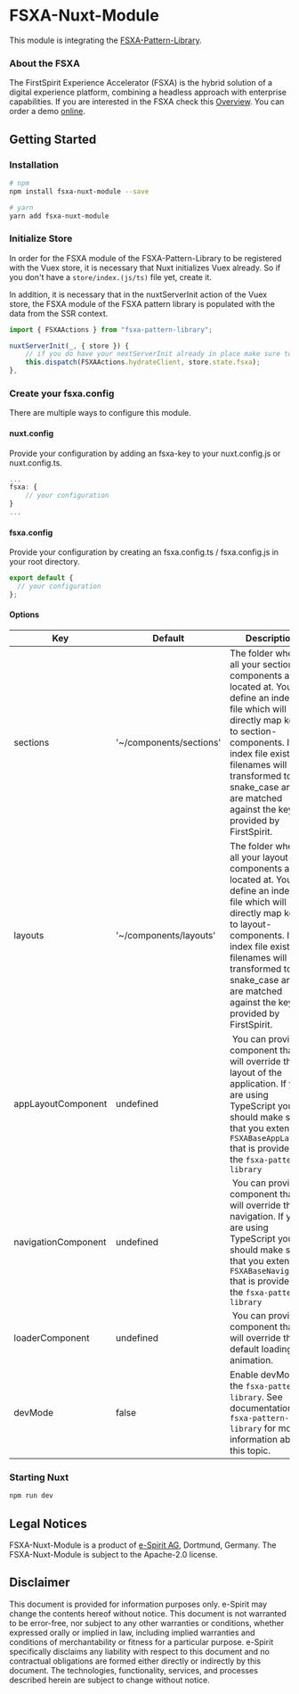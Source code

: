 # FSXA-Nuxt-Module
This module is integrating the [FSXA-Pattern-Library](https://github.com/e-Spirit/fsxa-pattern-library).

### About the FSXA
The FirstSpirit Experience Accelerator (FSXA) is the hybrid solution of a digital 
experience platform, combining a headless approach with enterprise capabilities. 
If you are interested in the FSXA check this 
[Overview](https://docs.e-spirit.com/module/fsxa/overview/benefits-hybrid/index.html). You can order 
a demo [online](https://www.e-spirit.com/us/specialpages/forms/on-demand-demo/).

## Getting Started

### Installation

```bash
# npm
npm install fsxa-nuxt-module --save

# yarn
yarn add fsxa-nuxt-module
```

### Initialize Store

In order for the FSXA module of the FSXA-Pattern-Library to be registered with the Vuex store, it is necessary that Nuxt initializes Vuex already.
So if you don't have a `store/index.(js/ts)` file yet, create it.

In addition, it is necessary that in the nuxtServerInit action of the Vuex store, the FSXA module of the FSXA pattern library is populated with the data from the SSR context.

```typescript
import { FSXAActions } from "fsxa-pattern-library";

nuxtServerInit(_, { store }) {
    // if you do have your nextServerInit already in place make sure to include this line
    this.dispatch(FSXAActions.hydrateClient, store.state.fsxa);
},
```

### Create your fsxa.config

There are multiple ways to configure this module.

#### nuxt.config

Provide your configuration by adding an fsxa-key to your nuxt.config.js or nuxt.config.ts.

```javascript
...
fsxa: {
    // your configuration
}
...
```

#### fsxa.config

Provide your configuration by creating an fsxa.config.ts / fsxa.config.js in your root directory.

```javascript
export default {
  // your configuration
};
```

#### Options

| Key      | Default                 | Description                                                                                                                                                                                                                                                                    |
| -------- | ----------------------- | ------------------------------------------------------------------------------------------------------------------------------------------------------------------------------------------------------------------------------------------------------------------------------ |
| sections | '~/components/sections' | The folder where all your section-components are located at. You can define an index-file which will directly map keys to section-components. If no index file exists the filenames will be transformed to snake_case and are matched against the key provided by FirstSpirit. |
| layouts  | '~/components/layouts'  | The folder where all your layout-components are located at. You can define an index-file which will directly map keys to layout-components. If no index file exists the filenames will be transformed to snake_case and are matched against the key provided by FirstSpirit.   |
| appLayoutComponent | undefined | You can provide a component that will override the layout of the application. If you are using TypeScript you should make sure, that you extend the `FSXABaseAppLayout` that is provided by the `fsxa-pattern-library` |
| navigationComponent | undefined | You can provide a component that will override the navigation. If you are using TypeScript you should make sure, that you extend the `FSXABaseNavigation` that is provided by the `fsxa-pattern-library` |
| loaderComponent | undefined | You can provide a component that will override the default loading animation. |
| devMode  | false                   | Enable devMode in the `fsxa-pattern-library`. See documentation of `fsxa-pattern-library` for more information about this topic.                                                                                                                                               |

### Starting Nuxt

```bash
npm run dev
```

## Legal Notices
FSXA-Nuxt-Module is a product of [e-Spirit AG](http://www.e-spirit.com), Dortmund, Germany.
The FSXA-Nuxt-Module is subject to the Apache-2.0 license.

## Disclaimer
This document is provided for information purposes only.
e-Spirit may change the contents hereof without notice. 
This document is not warranted to be error-free, nor subject to any 
other warranties or conditions, whether expressed orally or 
implied in law, including implied warranties and conditions of 
merchantability or fitness for a particular purpose. e-Spirit 
specifically disclaims any liability with respect to this document 
and no contractual obligations are formed either directly or 
indirectly by this document. The technologies, functionality, services, 
and processes described herein are subject to change without notice.